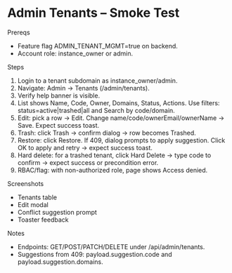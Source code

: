 # Admin Tenants – Smoke Test

Prereqs
- Feature flag ADMIN_TENANT_MGMT=true on backend.
- Account role: instance_owner or admin.

Steps
1) Login to a tenant subdomain as instance_owner/admin.
2) Navigate: Admin → Tenants (/admin/tenants).
3) Verify help banner is visible.
4) List shows Name, Code, Owner, Domains, Status, Actions. Use filters: status=active|trashed|all and Search by code/domain.
5) Edit: pick a row → Edit. Change name/code/ownerEmail/ownerName → Save. Expect success toast.
6) Trash: click Trash → confirm dialog → row becomes Trashed.
7) Restore: click Restore. If 409, dialog prompts to apply suggestion. Click OK to apply and retry → expect success toast.
8) Hard delete: for a trashed tenant, click Hard Delete → type code to confirm → expect success or precondition error.
9) RBAC/flag: with non-authorized role, page shows Access denied.

Screenshots
- Tenants table
- Edit modal
- Conflict suggestion prompt
- Toaster feedback

Notes
- Endpoints: GET/POST/PATCH/DELETE under /api/admin/tenants.
- Suggestions from 409: payload.suggestion.code and payload.suggestion.domains.
